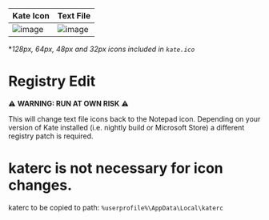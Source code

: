 | Kate Icon | Text File |
|:----------|----------|
| ![image](https://github.com/user-attachments/assets/131ccb9f-4ad1-4f1a-b752-bf5b9ad0ccb7) | ![image](https://github.com/user-attachments/assets/86ba7a88-36bd-4608-b155-c171139f4d19) |

**128px, 64px, 48px and 32px icons included in `kate.ico`*

# Registry Edit 
:warning: **WARNING: RUN AT OWN RISK** :warning:

This will change text file icons back to the Notepad icon. 
Depending on your version of Kate installed (i.e. nightly build or Microsoft Store) a different registry patch is required. 

# katerc is not necessary for icon changes.
katerc to be copied to path:
`%userprofile%\AppData\Local\katerc`
